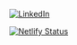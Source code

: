 [![LinkedIn](https://img.shields.io/badge/LinkedIn-Zaki-blue?logo=LinkedIn&logoColor=white&link=https://www.linkedin.com/in/feunix)](https://www.linkedin.com/in/feunix)

              
[![Netlify Status](https://api.netlify.com/api/v1/badges/8b5dda35-8d92-46ed-8e12-805565685ff0/deploy-status)](https://app.netlify.com/sites/muhamad-zaki/deploys)
